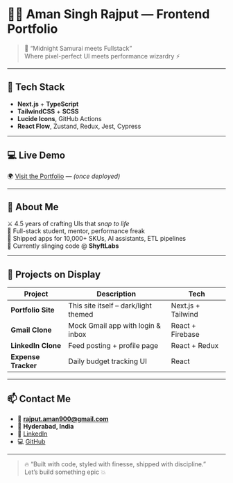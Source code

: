 # 👨‍💻 Aman Singh Rajput — Frontend Portfolio

> 🚀 “Midnight Samurai meets Fullstack”  
> Where pixel-perfect UI meets performance wizardry ⚡

---

## 🧩 Tech Stack

- **Next.js** + **TypeScript**
- **TailwindCSS** + **SCSS**
- **Lucide Icons**, GitHub Actions
- **React Flow**, Zustand, Redux, Jest, Cypress

---

## 💻 Live Demo

🌍 [Visit the Portfolio](https://aman-portfolio.vercel.app) — *(once deployed)*

---

## 🧠 About Me

⚔️ 4.5 years of crafting UIs that *snap to life*  
🧠 Full-stack student, mentor, performance freak  
🌟 Shipped apps for 10,000+ SKUs, AI assistants, ETL pipelines  
🎯 Currently slinging code @ **ShyftLabs**

---

## 🔨 Projects on Display

| Project | Description | Tech |
|--------|-------------|------|
| **Portfolio Site** | This site itself – dark/light themed | Next.js + Tailwind |
| **Gmail Clone** | Mock Gmail app with login & inbox | React + Firebase |
| **LinkedIn Clone** | Feed posting + profile page | React + Redux |
| **Expense Tracker** | Daily budget tracking UI | React |

---

## 📫 Contact Me

- 📧 **rajput.aman900@gmail.com**
- 📍 **Hyderabad, India**
- 🔗 [LinkedIn](https://linkedin.com/in/aman-singh-rajput-08b498170)
- 💻 [GitHub](https://github.com/github-AmanSinghRajput)

---

> 🔥 “Built with code, styled with finesse, shipped with discipline.”  
> Let’s build something epic 💥
